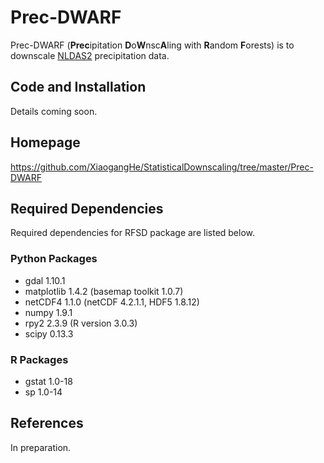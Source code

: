 # Prec-DWARF

Prec-DWARF (<b>Prec</b>ipitation <b>D</b>o<b>W</b>nsc<b>A</b>ling with <b>R</b>andom <b>F</b>orests) is to downscale [NLDAS2](https://ldas.gsfc.nasa.gov/nldas/NLDAS2forcing.php "NLDAS2 focing") precipitation data.

## Code and Installation
Details coming soon.

## Homepage
https://github.com/XiaogangHe/StatisticalDownscaling/tree/master/Prec-DWARF

## Required Dependencies

Required dependencies for RFSD package are listed below.

### Python Packages

* gdal 1.10.1
* matplotlib 1.4.2 (basemap toolkit 1.0.7)
* netCDF4 1.1.0 (netCDF 4.2.1.1, HDF5 1.8.12)
* numpy 1.9.1
* rpy2 2.3.9 (R version 3.0.3)
* scipy 0.13.3

### R Packages

* gstat 1.0-18
* sp 1.0-14

## References
In preparation.

